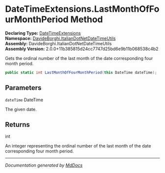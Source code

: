 ﻿<!--  
  <auto-generated>   
    The contents of this file were generated by a tool.  
    Changes to this file may be list if the file is regenerated  
  </auto-generated>   
-->

# DateTimeExtensions.LastMonthOfFourMonthPeriod Method

**Declaring Type:** [DateTimeExtensions](../index.md)  
**Namespace:** [DavideBorghi.ItalianDotNetDateTimeUtils](../../index.md)  
**Assembly:** DavideBorghi.ItalianDotNetDateTimeUtils  
**Assembly Version:** 2.0.0+11b385815d24cc7747d25bd6e9b11b068538c4b2

Gets the ordinal number of the last month of the date corresponding four month period.

```csharp
public static int LastMonthOfFourMonthPeriod(this DateTime dateTime);
```

## Parameters

`dateTime`  DateTime

The given date.

## Returns

int

An integer representing the ordinal number of the last month of the date corresponding four month period.

___

*Documentation generated by [MdDocs](https://github.com/ap0llo/mddocs)*
